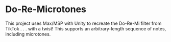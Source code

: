 # Do-Re-Microtones

This project uses Max/MSP with Unity to recreate the Do-Re-Mi filter from TikTok . . . with a twist! This supports an arbitrary-length sequence of notes, including microtones.